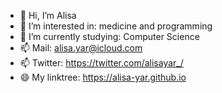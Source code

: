 - 👋 Hi, I’m Alisa
- 👀 I’m interested in: medicine and programming
- 🌱 I’m currently studying: Computer Science
- 📫 Mail: alisa.yar@icloud.com 
- 📫 Twitter: https://twitter.com/alisayar_/
- 😄 My linktree: https://alisa-yar.github.io



<!---
alisa-yar/alisa-yar is a ✨ special ✨ repository because its `README.md` (this file) appears on your GitHub 
You can click the Preview link to take a look at your changes.
--->

